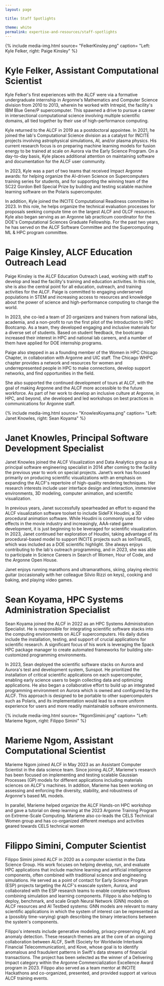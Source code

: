```yaml
---
layout: page

title: Staff Spotlights

theme: white
permalink: expertise-and-resources/staff-spotlights
---
```




{% include media-img.html
   source= "FelkerKinsley.png"
   caption= "Left: Kyle Felker, right: Paige Kinsley"
%}
# Kyle Felker, Assistant Computational Scientist

Kyle Felker's first experiences with the ALCF were via a formative undergraduate internship in Argonne's Mathematics and Computer Science division from 2010 to 2013, wherein he worked with Intrepid, the facility's IBM Blue Gene/P supercomputer. This spawned a drive to pursue a career in intersectional computational science involving multiple scientific domains, all tied together by their use of high-performance computing.

Kyle returned to the ALCF in 2019 as a postdoctoral appointee. In 2021, he joined the lab's Computational Science division as a catalyst for INCITE projects involving astrophysical simulations, AI, and/or plasma physics. His current research focus is on preparing machine learning models for fusion energy to be trained at scale on Aurora via the Early Science Program. On a day-to-day basis, Kyle places additional attention on maintaining software and documentation for the ALCF user community.

In 2023, Kyle was a part of two teams that received Impact Argonne awards: for helping organize the AI-driven Science on Supercomputers training series for students, and for supporting the  winning team of the SC22 Gordon Bell Special Prize by building and testing scalable machine learning software on the Polaris supercomputer. 

In addition, Kyle joined the INCITE Computational Readiness committee in 2023. In this role, he helps organize the technical evaluation processes for proposals seeking compute time on the largest ALCF and OLCF resources. Kyle also began serving as an Argonne lab practicum coordinator for the DOE's Computational Sciences Graduate Fellowship. For the past two years, he has served on the ALCF Software Committee and the Supercomputing ML & HPC program committee. 

# Paige Kinsley, ALCF Education Outreach Lead

Paige Kinsley is the ALCF Education Outreach Lead, working with staff to develop and lead the facility's training and education activities. In this role, she is also the central point for all education, outreach, and training activities for the ALCF. Paige is committed to engaging underserved populations in STEM and increasing access to resources and knowledge about the power of science and high-performance computing to change the world.
 
In 2023, she co-led a team of 20 organizers and trainers from national labs, academia, and a non-profit to run the first pilot of the Introduction to HPC Bootcamp. As a team, they developed engaging and inclusive materials for a diverse set of students. Based on student feedback, the bootcamp increased their interest in HPC and national lab careers, and a number of them have applied for DOE internship programs.
 
Paige also stepped in as a founding member of the Women in HPC Chicago Chapter, in collaboration with Argonne and UIC staff. The Chicago WHPC chapter provides a network and resources for women and underrepresented people in HPC to make connections, develop support networks, and find opportunities in the field.
 
She also supported the continued development of tours at ALCF, with the goal of making Argonne and the ALCF more accessible to the future workforce. As part of her work to develop an inclusive culture at Argonne, in HPC, and beyond, she developed and led workshops on best practices in communications for Argonne staff.


{% include media-img.html
   source= "KnowlesKoyama.png"
   caption= "Left: Janet Knowles, right: Sean Koyama"
%}

# Janet Knowles, Principal Software Development Specialist

Janet Knowles joined the ALCF Visualization and Data Analytics group as a principal software engineering specialist in 2014 after coming to the facility the previous year to work on special projects. Janet’s work has focused primarily on producing scientific visualizations with an emphasis on expanding the ALCF's repertoire of high-quality rendering techniques. Her research interests include user interface design and interaction, immersive environments, 3D modeling, computer animation, and scientific visualization.

In previous years, Janet successfully spearheaded an effort to expand the ALCF visualization software toolset to include SideFX Houdini, a 3D procedural animation software. While Houdini is commonly used for video effects in the movie industry and increasingly, AAA-rated game development, it is just beginning to be leveraged for scientific visualization. In 2023, Janet continued her exploration of Houdini, taking advantage of its procedural-based model to support INCITE projects such as IonTransES, which was included as a DOE scientific highlight. She always enjoys contributing to the lab's outreach programming, and in 2023, she was able to participate in Science Careers in Search of Women, Hour of Code, and the Argonne Open House.

Janet enjoys running marathons and ultramarathons, skiing, playing electric guitar (occasionally with her colleague Silvio Rizzi on keys), cooking and baking, and playing video games.


# Sean Koyama, HPC Systems Administration Specialist

Sean Koyama joined the ALCF in 2022 as an HPC Systems Administration Specialist. He is responsible for integrating scientific software stacks into the computing environments on ALCF supercomputers. His daily duties include the installation, testing, and support of crucial applications for scientific research. A significant focus of his work is leveraging the Spack HPC package manager to create automated frameworks for building site-customized programming environments.

In 2023, Sean deployed the scientific software stacks on Aurora and Aurora's test and development system, Sunspot. He prioritized the installation of critical scientific applications on each supercomputer, enabling early science users to begin collecting data and optimizing applications. He also began a collaborative effort to build up an integrated programming environment on Aurora which is owned and configured by the ALCF. This approach is designed to be portable to other supercomputers such as Polaris, and its implementation would lead to a more uniform experience for users and more readily maintainable software environments.


{% include media-img.html
   source= "NgomSimini.png"
   caption= "Left: Marieme Ngom, right: Filippo Simini"
%}

# Marieme Ngom, Assistant Computational Scientist

Marieme Ngom joined ALCF in May 2023 as an Assistant Computer Scientist in the data science team. Since joining ALCF,  Marieme's research has been focused on implementing and testing scalable Gaussian Processes (GP) models for different applications including materials sciences on ALCF's machines. In addition, Marieme has been working on assessing and enforcing the diversity, stability, and robustness of Argonne's based ML models. 

In parallel, Marieme helped organize the ALCF Hands-on HPC workshop and gave a tutorial on deep learning at the 2023 Argonne Training Program on Extreme-Scale Computing. Marieme also co-leads the CELS Technical Women group and has co-organized different meetups and activities geared towards CELS technical women

# Filippo Simini, Computer Scientist
Filippo Simini joined ALCF in 2020 as a computer scientist in the Data Science Group. His work focuses on helping develop, run, and evaluate HPC applications that include machine learning and artificial intelligence components, often combined with traditional science and engineering simulations. He served as a point of contact for Early Science Program (ESP) projects targeting the ALCF's exascale system, Aurora, and collaborated with the ESP research teams to enable complex workflows combining simulation and learning components. Filippo is also helping to deploy, benchmark, and scale Graph Neural Network (GNN) models on ALCF resources and AI Testbed systems: GNN models are relevant to many scientific applications in which the system of interest can be represented as a (possibly time-varying) graph describing the binary interactions between the system's components. 

Filippo's interests include generative modeling, privacy-preserving AI, and anomaly detection. These research themes are at the core of an ongoing collaboration between ALCF, Swift (Society for Worldwide Interbank Financial Telecommunication), and Kove, whose goal is to identify anomalous and fraudulent patterns in Swift's data streams of financial transactions. The project has been selected as the winner of a Delivering Impact category within the Argonne Commercialization Excellence Award program in 2023. Filippo also served as a team mentor at INCITE Hackathons and co-organized, presented, and provided support at various ALCF training events. 



